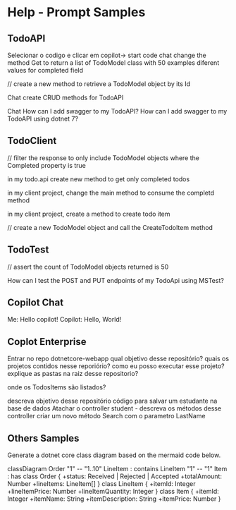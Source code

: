 # Help - Prompt Samples

## TodoAPI
Selecionar o codigo e clicar em copilot-> start code chat
change the method Get to return a list of TodoModel class with 50 examples 
diferent values for completed field

// create a new method to retrieve a TodoModel object by its Id

Chat
create CRUD methods for TodoAPI

Chat
How can I add swagger to my TodoAPI?
How can I add swagger to my TodoAPI using dotnet 7?

## TodoClient
// filter the response to only include TodoModel objects where the Completed property is true

in my todo.api create new method to get only completed todos

in my client project, change the main method to consume the completd method

in my client project, create a method to create todo item

// create a new TodoModel object and call the CreateTodoItem method


## TodoTest
// assert the count of TodoModel objects returned is 50

How can I test the POST and PUT endpoints of my TodoApi using MSTest?


## Copilot Chat
Me: Hello copilot!
Copilot: Hello, World!


## Coplot Enterprise
Entrar no repo dotnetcore-webapp
qual objetivo desse repositório?
quais os projetos contidos nesse reporiório?
como eu posso executar esse projeto?
explique as pastas na raiz desse repositorio?

onde os TodosItems são listados?

descreva objetivo desse repositório
código para salvar um estudante na base de dados
Atachar o controller student - descreva os métodos desse controller
criar um novo método Search com o parametro LastName


## Others Samples

Generate a dotnet core class diagram based on the mermaid code below.

classDiagram
    Order "1" -- "1..10" LineItem : contains
    LineItem "1" -- "1" Item : has
    class Order {
        +status: Received | Rejected | Accepted
        +totalAmount: Number
        +lineItems: LineItem[]
    }
    class LineItem {
        +itemId: Integer
        +lineItemPrice: Number
        +lineItemQuantity: Integer
    }
    class Item {
        +itemId: Integer
        +itemName: String
        +itemDescription: String
        +itemPrice: Number
    }
    
